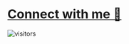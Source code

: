 <!---
![pepe-the-frog-gif-12](https://github.com/mdxabu/mdxabu/assets/115330277/42d46a88-7061-490d-873b-3536b86ad65a)
-->

# [Connect with me 💬](https://www.linkedin.com/in/f-abdullah/)
![visitors](https://visitor-badge.laobi.icu/badge?page_id=mdxabu.mdxabu) <br>
